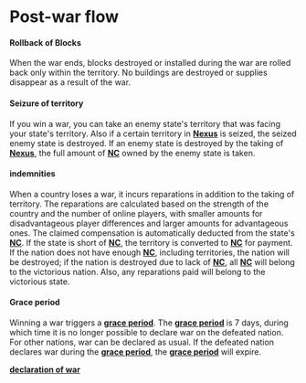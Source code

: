# Post-war flow

#### Rollback of Blocks

When the war ends, blocks destroyed or installed during the war are rolled back only within the territory. No buildings are destroyed or supplies disappear as a result of the war.

#### Seizure of territory

If you win a war, you can take an enemy state's territory that was facing your state's territory. Also if a certain territory in [**Nexus**](/guide/nation) is seized, the seized enemy state is destroyed. If an enemy state is destroyed by the taking of [**Nexus**](/guide/nation), the full amount of [**NC**](/guide/development) owned by the enemy state is taken.

#### indemnities

When a country loses a war, it incurs reparations in addition to the taking of territory. The reparations are calculated based on the strength of the country and the number of online players, with smaller amounts for disadvantageous player differences and larger amounts for advantageous ones. The claimed compensation is automatically deducted from the state's [**NC**](/guide/development). If the state is short of [**NC**](/guide/development), the territory is converted to [**NC**](/guide/development) for payment. If the nation does not have enough [**NC**](/guide/development), including territories, the nation will be destroyed; if the nation is destroyed due to lack of [**NC**](/guide/development), all [**NC**](/guide/development) will belong to the victorious nation. Also, any reparations paid will belong to the victorious state.

#### Grace period

Winning a war triggers a [**grace period**](/guide/war). The [**grace period**](/guide/war) is 7 days, during which time it is no longer possible to declare war on the defeated nation. For other nations, war can be declared as usual. If the defeated nation declares war during the [**grace period**](/guide/war), the [**grace period**](/guide/war) will expire.


[**declaration of war**](/guide/war)
